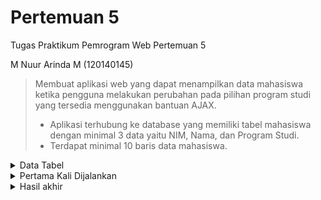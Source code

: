 # Pertemuan 5
Tugas Praktikum Pemrogram Web Pertemuan 5

M Nuur Arinda M (120140145)

> Membuat aplikasi web yang dapat menampilkan data mahasiswa ketika pengguna melakukan
perubahan pada pilihan program studi yang tersedia menggunakan bantuan AJAX.
> - Aplikasi terhubung ke database yang memiliki tabel mahasiswa dengan minimal 3 data
yaitu NIM, Nama, dan Program Studi.
> - Terdapat minimal 10 baris data mahasiswa.

<details>
<summary>Data Tabel</summary>

Terdapat 12 data mahasiswa dalam database

![Data Mahasiswa](src/data-table.png)
</details>

<details>
<summary>Pertama Kali Dijalankan</summary>

Belum ada data yang dapat dilihat karena belum ada *option* yang dipilih

![Output1](src/output-1.png)
</details>

<details>
<summary>Hasil akhir</summary>

Data yang terlihat akan sesuai dengan yang dipilih

![Output3](src/output-3.png)
</details>